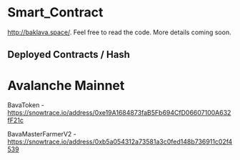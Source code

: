 # Smart_Contract

http://baklava.space/. Feel free to read the code. More details coming soon.

## Deployed Contracts / Hash

# Avalanche Mainnet

BavaToken - https://snowtrace.io/address/0xe19A1684873faB5Fb694CfD06607100A632fF21c

BavaMasterFarmerV2 - https://snowtrace.io/address/0xb5a054312a73581a3c0fed148b736911c02f4539
